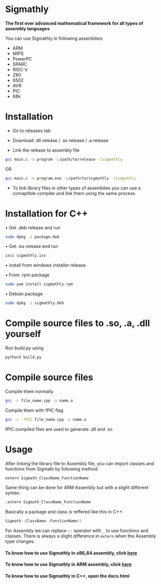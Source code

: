 # Sigmathly

**The first ever advanced mathematical framework for all types of assembly languages**

You can use Sigmathly in following assemblies:

- ARM 
- MIPS
- PowerPC 
- SPARC 
- RISC-V 
- Z80 
- 6502 
- AVR 
- PIC 
- 68k

# Installation

- Go to releases tab

- Download .dll release / .so release / .a release

- Link the release to assembly file 

``` bash
gcc main.c -o program -L/path/to/release -lsigmathly 
```

OR

```bash 
gcc main.c -o program.exe -L/path/to/sigmathly -lsimgathly 
```

- To link library files in other types of assemblies you can use a comaptible compiler and link them using the same process

# Installation for C++

• Get .deb release and run

``` bash
sudo dpkg -i package.deb
```

• Get .iss release and run

``` bash
iscc sigmathly.iss
```

• install from windows installer release

• From .rpm package
```bash
sudo yum install sigmathly.rpm
```

• Debian package
```bash
sudo dpkg -i sigmathly.deb
```

# Compile source files to .so, .a, .dll yourself

Run build.py using

``` bash 
python3 build.py
```

# Compile source files

Compile them normally

``` bash
gcc -c file_name.cpp -o name.o
```

Compile them with fPIC flag

```bash
gcc -c -fPIC file_name.cpp -o name.o
```

fPIC compiled files are used to generate .dll and .so

# Usage 

After linking the library file to Assembly file, you can import classes and functions from Sigmath by following method:

```asm
extern Sigmath_ClassName_FunctionName
```

Same thing can be done for ARM Assembly but with a slight different syntax:

```asm
.extern Sigmath_ClassName_FunctionName
```

Basically a package and class is reffered like this in C++:

```cpp
Sigmath::ClassName::FunctionName()
```

For Assembly we can replace `::` operator with `_` to use functions and classes. There is always a slight difference in `extern` when the Assembly type changes.

#### To know how to use Sigmathly in x86_64 assembly, click [here](https://github.com/aryapraneil/Sigmathly/blob/main/USAGE-x86_64.asm)
#### To know how to use Sigmathly in ARM assembly, click [here](https://github.com/aryapraneil/Sigmathly/blob/main/USAGE-ARM.asm)
#### To know how to use Sigmathly in C++, open the docs.html

